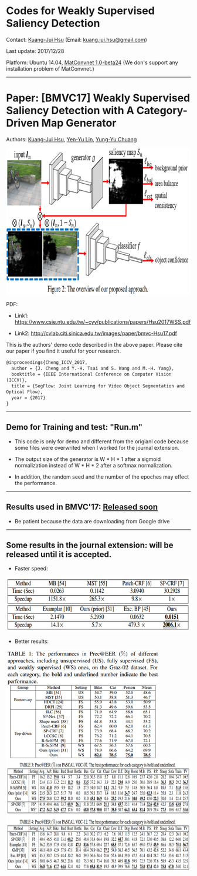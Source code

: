 # Codes for Weakly Supervised Saliency Detection

Contact: [Kuang-Jui Hsu](https://www.citi.sinica.edu.tw/pages/kjhsu/) (Email: kuang.jui.hsu@gmail.com)

Last update: 2017/12/28

Platform: Ubuntu 14.04, [MatConvnet 1.0-beta24](http://www.vlfeat.org/matconvnet/) (We don's support any installation problem of MatConvnet.)

---

# Paper: [BMVC17] Weakly Supervised Saliency Detection with A Category-Driven Map Generator
Authors: [Kuang-Jui Hsu](https://www.citi.sinica.edu.tw/pages/kjhsu/), [Yen-Yu Lin](https://www.citi.sinica.edu.tw/pages/yylin/index_zh.html), [Yung-Yu Chuang](https://www.csie.ntu.edu.tw/~cyy/)

<img src="https://github.com/KuangJuiHsu/WSCNNTDSaliency/blob/master/Image/BMVC17.PNG" height="400"/>

PDF:

+ Link1: https://www.csie.ntu.edu.tw/~cyy/publications/papers/Hsu2017WSS.pdf 

+ Link2: http://cvlab.citi.sinica.edu.tw/images/paper/bmvc-Hsu17.pdf

<p>This is the authors' demo code described in the above paper. Please cite our paper if you find it useful for your research.</p>
<pre><code>@inproceedings{Cheng_ICCV_2017,
  author = {J. Cheng and Y.-H. Tsai and S. Wang and M.-H. Yang},
  booktitle = {IEEE International Conference on Computer Vision (ICCV)},
  title = {SegFlow: Joint Learning for Video Object Segmentation and Optical Flow},
  year = {2017}
}
</code></pre>

---

## Demo for Training and test: "Run.m"
+ This code is only for demo and different from the origianl code because some files were overwrited when I worked for the journal extension. 

+ The output size of the generator is W * H * 1 after a sigmoid normalization instead of W * H * 2 after a softmax normalization.

+ In addition, the random seed and the number of the epoches may effect the performance. 

---

## Results used in BMVC'17:  [Released soon](https://github.com/KuangJuiHsu/WSCNNTDSaliency)
+ Be patient because the data are downloading from Google drive

---

## Some results in the journal extension: will be released until it is accepted.
+ Faster speed: 
<img src="https://github.com/KuangJuiHsu/WSCNNTDSaliency/blob/master/Image/Speed.PNG" height="150"/>

+ Better results:
<img src="https://github.com/KuangJuiHsu/WSCNNTDSaliency/blob/master/Image/Graz02.PNG" height="300"/>
<img src="https://github.com/KuangJuiHsu/WSCNNTDSaliency/blob/master/Image/VOC.PNG" height="300"/>

